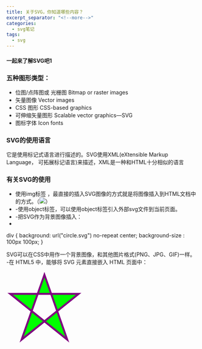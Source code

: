 ```yaml
---
title: 关于SVG，你知道哪些内容？
excerpt_separator: "<!--more-->"
categories: 
  - svg笔记
tags:
  - svg
---
```

#### 一起来了解SVG吧1
<!--more-->

### 五种图形类型：
- 位图/点阵图或 光栅图 Bitmap or raster images
- 矢量图像 Vector images 
- CSS 图形  CSS-based graphics 
- 可伸缩矢量图形 Scalable vector graphics—SVG 
- 图标字体 Icon fonts 

### SVG的使用语言
它是使用标记式语言进行描述的。SVG使用XML(eXtensible Markup Language， 可拓展标记语言)来描述，XML是一种和HTML十分相似的语言 

### 有关SVG的使用
- 使用img标签 ，最直接的插入SVG图像的方式就是将图像插入到HTML文档中的方式。（<img src="example.svg" />）
- -使用object标签，可以使用object标签引入外部svg文件到当前页面。
- -把SVG作为背景图像插入：
- 
div {
       background: url("circle.svg") no-repeat center;
       background-size : 100px 100px;
}

SVG可以在CSS中用作一个背景图像，和其他图片格式(PNG、JPG、GIF)一样。 
-在 HTML5 中，能够将 SVG 元素直接嵌入 HTML 页面中：

<!DOCTYPE html>
<html>
<body>
 
<svg xmlns="http://www.w3.org/2000/svg" version="1.1" height="190">
  <polygon points="100,10 40,180 190,60 10,60 160,180"
  style="fill:lime;stroke:purple;stroke-width:5;fill-rule:evenodd;">
</svg>
 
</body>
</html>
